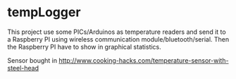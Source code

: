 tempLogger
==============

This project use some PICs/Arduinos as temperature readers and send it to a Raspberry PI using wireless communication module/bluetooth/serial. Then the Raspberry PI have to show in graphical statistics. 


Sensor bought in http://www.cooking-hacks.com/temperature-sensor-with-steel-head
